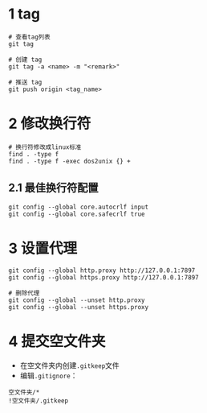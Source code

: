
# 1 tag

```shell
# 查看tag列表
git tag

# 创建 tag
git tag -a <name> -m "<remark>"

# 推送 tag
git push origin <tag_name>
```


# 2 修改换行符

```shell
# 换行符修改成linux标准
find . -type f  
find . -type f -exec dos2unix {} +  
```

## 2.1 最佳换行符配置

```shell
git config --global core.autocrlf input
git config --global core.safecrlf true
```


# 3 设置代理

```shell
git config --global http.proxy http://127.0.0.1:7897
git config --global https.proxy http://127.0.0.1:7897

# 删除代理
git config --global --unset http.proxy
git config --global --unset https.proxy
```


# 4 提交空文件夹

- 在空文件夹内创建`.gitkeep`文件
- 编辑`.gitignore`：

```
空文件夹/* 
!空文件夹/.gitkeep
```

